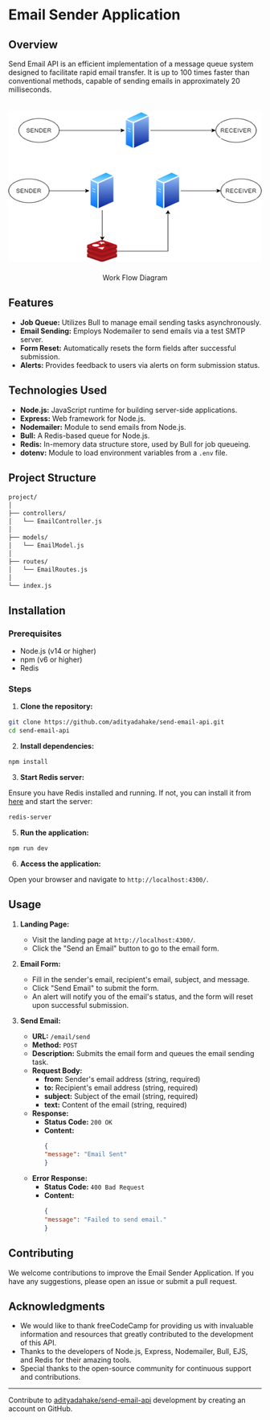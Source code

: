 # Email Sender Application
 
## Overview
 
Send Email API is an efficient implementation of a message queue system designed to facilitate rapid email transfer. It is up to 100 times faster than conventional methods, capable of sending emails in approximately 20 milliseconds.

<p align="center"><img src= "./assests/Email API project.png" alt="Work Flow Diagram" width = 550px height = 300px vspace=20px>
<br> 
    Work Flow Diagram
</p>
 
## Features
 
- **Job Queue:** Utilizes Bull to manage email sending tasks asynchronously.
- **Email Sending:** Employs Nodemailer to send emails via a test SMTP server.
- **Form Reset:** Automatically resets the form fields after successful submission.
- **Alerts:** Provides feedback to users via alerts on form submission status.
 
## Technologies Used
 
- **Node.js:** JavaScript runtime for building server-side applications.
- **Express:** Web framework for Node.js.
- **Nodemailer:** Module to send emails from Node.js.
- **Bull:** A Redis-based queue for Node.js.
- **Redis:** In-memory data structure store, used by Bull for job queueing.
- **dotenv:** Module to load environment variables from a `.env` file.
 
## Project Structure
 
```
project/
│
├── controllers/
│   └── EmailController.js
│
├── models/
│   └── EmailModel.js
│
├── routes/
│   └── EmailRoutes.js
│
└── index.js
```
 
## Installation
 
### Prerequisites
 
- Node.js (v14 or higher)
- npm (v6 or higher)
- Redis
 
### Steps
 
1. **Clone the repository:**
 
```sh
git clone https://github.com/adityadahake/send-email-api.git
cd send-email-api
```
 
2. **Install dependencies:**
 
```sh
npm install
```
 
<!-- 3. **Set up environment variables:**
 
Create a `.env` file in the root directory and add your Redis URL:
 
```sh
REDIS_URL=redis://localhost:6379
``` -->
 
3. **Start Redis server:**
 
Ensure you have Redis installed and running. If not, you can install it from [here](https://redis.io/download) and start the server:
 
```sh
redis-server
```
 
5. **Run the application:**
 
```sh
npm run dev
```
 
6. **Access the application:**
 
Open your browser and navigate to `http://localhost:4300/`.
 
## Usage
 
1. **Landing Page:**
   - Visit the landing page at `http://localhost:4300/`.
   - Click the "Send an Email" button to go to the email form.
 
2. **Email Form:**
   - Fill in the sender's email, recipient's email, subject, and message.
   - Click "Send Email" to submit the form.
   - An alert will notify you of the email's status, and the form will reset upon successful submission.

3. **Send Email:**
    - **URL:** `/email/send`
    - **Method:** `POST`
    - **Description:** Submits the email form and queues the email sending task.
    - **Request Body:**
        - **from:** Sender's email address (string, required)
        - **to:** Recipient's email address (string, required)
        - **subject:** Subject of the email (string, required)
        - **text:** Content of the email (string, required)
    - **Response:**
        - **Status Code:** `200 OK`
        - **Content:**
            ```json
            {
            "message": "Email Sent"
            }
            ```
    - **Error Response:**
        - **Status Code:** `400 Bad Request`
        - **Content:**
            ```json
            {
            "message": "Failed to send email."
            }
            ```

## Contributing
 
We welcome contributions to improve the Email Sender Application. If you have any suggestions, please open an issue or submit a pull request.
 
## Acknowledgments
 
- We would like to thank freeCodeCamp for providing us with invaluable information and resources that greatly contributed to the development of this API.
- Thanks to the developers of Node.js, Express, Nodemailer, Bull, EJS, and Redis for their amazing tools.
- Special thanks to the open-source community for continuous support and contributions.
 
---
Contribute to [adityadahake/send-email-api](https://github.com/adityadahake/send-email-api) development by creating an account on GitHub.
 